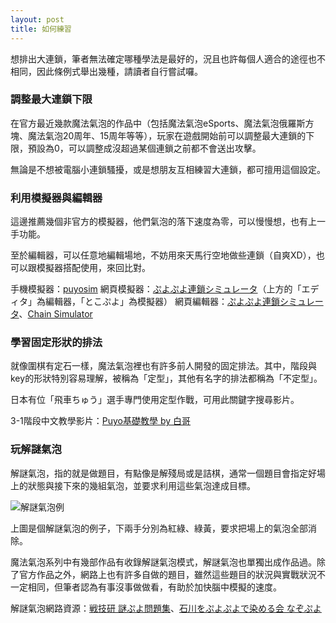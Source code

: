 ```yaml
---
layout: post
title: 如何練習
---
```


想排出大連鎖，筆者無法確定哪種學法是最好的，況且也許每個人適合的途徑也不相同，因此條例式舉出幾種，請讀者自行嘗試囉。

### 調整最大連鎖下限

在官方最近幾款魔法氣泡的作品中（包括魔法氣泡eSports、魔法氣泡俄羅斯方塊、魔法氣泡20周年、15周年等等），玩家在遊戲開始前可以調整最大連鎖的下限，預設為0，可以調整成沒超過某個連鎖之前都不會送出攻擊。

無論是不想被電腦小連鎖騷擾，或是想朋友互相練習大連鎖，都可擅用這個設定。

### 利用模擬器與編輯器

這邊推薦幾個非官方的模擬器，他們氣泡的落下速度為零，可以慢慢想，也有上一手功能。

至於編輯器，可以任意地編輯場地，不妨用來天馬行空地做些連鎖（自爽XD），也可以跟模擬器搭配使用，來回比對。

手機模擬器：[puyosim](https://puyos.im/)
網頁模擬器：[ぷよぷよ連鎖シミュレータ](http://www.puyop.com/s/)（上方的「エディタ」為編輯器，「とこぷよ」為模擬器）
網頁編輯器：[ぷよぷよ連鎖シミュレータ](http://www.puyop.com/s/)、[Chain Simulator](https://puyonexus.com/chainsim/)

### 學習固定形狀的排法

就像圍棋有定石一樣，魔法氣泡裡也有許多前人開發的固定排法。其中，階段與key的形狀特別容易理解，被稱為「定型」，其他有名字的排法都稱為「不定型」。

日本有位「飛車ちゅう」選手專門使用定型作戰，可用此關鍵字搜尋影片。

3-1階段中文教學影片：[Puyo基礎教學 by 白哥](https://www.youtube.com/watch?v=Cso12CkyWLA)

### 玩解謎氣泡

解謎氣泡，指的就是做題目，有點像是解殘局或是詰棋，通常一個題目會指定好場上的狀態與接下來的幾組氣泡，並要求利用這些氣泡達成目標。

![解謎氣泡例](https://i.imgur.com/I0btBu0.jpg)

上圖是個解謎氣泡的例子，下兩手分別為紅綠、綠黃，要求把場上的氣泡全部消除。

魔法氣泡系列中有幾部作品有收錄解謎氣泡模式，解謎氣泡也單獨出成作品過。除了官方作品之外，網路上也有許多自做的題目，雖然這些題目的狀況與實戰狀況不一定相同，但筆者認為有事沒事做做看，有助於加快腦中模擬的速度。

解謎氣泡網路資源：[戦技研 謎ぷよ問題集](http://sengiken.web.fc2.com/nazopuyo.html)、[石川をぷよぷよで染める会 なぞぷよ](http://www.spacelan.ne.jp/~shiroma/ips/nazo/)
